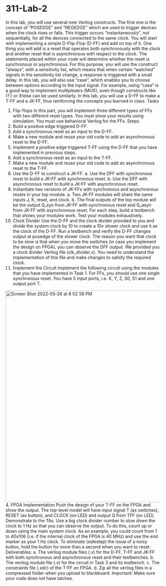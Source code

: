 # 311-Lab-2
In this lab, you will use several new Verilog constructs. The first one is the concept of
“POSEDGE” and “NEGEDGE” which are used to trigger devices when the clock rises or falls.
This trigger occurs “instantaneously”, not sequentially, for all the devices connected to the same
clock. You will start with implementing a simple D-Flip-Flop (D-FF) and add on top of it. One
thing you will add is a reset that operates both synchronously with the clock and another reset
that is asynchronous with respect to the clock. The statements placed within your code will
determine whether the reset is synchronous or asynchronous. For this purpose, you will use the
construct “always”, with a sensitivity list, which means that when certain “watched” signals in
the sensitivity list change, a response is triggered with a small delay. In this lab, you will also use
“case”, which enables you to choose between options according to the input signal. For example,
using “case” is a good way to implement multiplexers (MUX), even though constructs like (?:)
or if/else can be used similarly. In this lab, you will use a D-FF to make a T-FF and a JK-FF, thus
reinforcing the concepts you learned in class.
Tasks
1. Flip-flops
In this part, you will implement three different types of FFs with two different reset types. You
must show your results using simulation. You must use behavioral Verilog for the FFs.
Steps:
1. Build a positive edge triggered D-FF.
2. Add a synchronous reset as an input to the D-FF.
3. Make a new module and reuse your old code to add an asynchronous reset to the D-FF.
4. Implement a positive edge triggered T-FF using the D-FF that you have implemented in
previous steps.
5. Add a synchronous reset as an input to the T-FF.
6. Make a new module and reuse your old code to add an asynchronous reset to the T-FF.
7. Use the D-FF to construct a JK-FF.
a. Use the DFF with synchronous reset to build a JK-FF with synchronous reset.
b. Use the DFF with asynchronous reset to build a JK-FF with asynchronous reset.
8. Instantiate two versions of JK-FFs with synchronous and asynchronous resets in your top
module.
a. Two JK-FF modules will share the same inputs J, K, reset, and clock.
b. The final outputs of the top module will be the output Q_syn from JK-FF with
synchronous reset and Q_asyn from JK-FF with asynchronous reset.
For each step, build a testbench that shows your modules work. Test your modules exhaustively.
2. Clock Divider
Use the D-FF and the clock divider provided to you and divide the system clock by 10 to create a
10x slower clock and use it as the clock of the D-FF. Run a testbench and verify the D-FF
changes output at posedge of the slower clock.
The reason you want that clock to be slow is that when you move the switches (in case you
implement the design on FPGA), you can observe the DFF output. We provided you a clock
divider Verilog file (clk_divider.v). You need to understand the implementation of this file and
make changes to satisfy the required clock.
3. Implement the Circuit
Implement the following circuit using the modules that you have implemented in Task 1. For
FFs, you should use one single synchronous reset. You have 5 input ports, i.e. X, Y, Z, S0, S1
and one output port T.
<img width="686" alt="Screen Shot 2022-05-26 at 8 02 58 PM" src="https://user-images.githubusercontent.com/91172956/170602980-17939fd3-36a1-4637-8828-f5566832aac3.png">
4. FPGA Implementation
Push the design of your T-FF on the FPGA and show the output. The top-level model will have
input signal T (as switches), RESET (as button), and CLOCK (on LED) and output Q from TFF
(on LED). Demonstrate to the TAs. Use a big clock divider number to slow down the clock to 1
Hz so that you can observe the output. To do this, count up or down using the main system clock.
As an example, you could count from 1 to 40x106
(i.e. if the internal clock of the FPGA is 40
MHz) and use the end marker as your 1 Hz clock. To eliminate (sidestep) the issue of a noisy
button, hold the button for more than a second when you want to reset.
Deliverables:
a. The verilog module files (.v) for the D-FF, T-FF and JK-FF with both
synchronous and asynchronous reset and their testbenches.
b. The verilog module file (.v) for the circuit in Task 3 and its testbench.
c. The constraints file (.xdc) of the T-FF on FPGA.
d. Zip all the verilog files in a compressed folder when you upload to blackboard.
Important: Make sure your code does not have latches.
